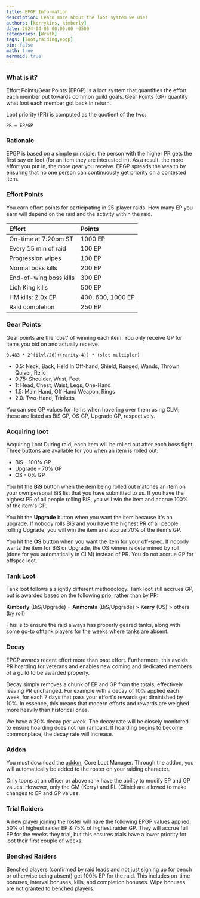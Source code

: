 ```yaml
---
title: EPGP Information
description: Learn more about the loot system we use!
authors: [kerrykins, kimberly]
date: 2024-04-05 00:00:00 -0500
categories: [Wrath]
tags: [loot,raiding,epgp]
pin: false
math: true
mermaid: true
---
```


### What is it?

Effort Points/Gear Points (EPGP) is a loot system that quantifies the effort each member put towards common guild goals. Gear Points (GP) quantify what loot each member got back in return.

Loot priority (PR) is computed as the quotient of the two:

```PR = EP/GP```

### Rationale

EPGP is based on a simple principle: the person with the higher PR gets the first say on loot (for an item they are interested in). As a result, the more effort you put in, the more gear you receive. EPGP spreads the wealth by ensuring that no one person can continuously get priority on a contested item.

### Effort Points

You earn effort points for participating in 25-player raids. How many EP you earn will depend on the raid and the activity within the raid.

| Effort                | Points         |
| :--------------------------- | :--------------- |
| On-time at 7:20pm ST         | 1000 EP   |
| Every 15 min of raid        | 100 EP   |
| Progression wipes       | 100 EP   |
| Normal boss kills        | 200 EP   |
| End-of-wing boss kills      | 300 EP   |
| Lich King kills       | 500 EP   |
| HM kills: 2.0x EP | 400, 600, 1000  EP   |
| Raid completion     | 250 EP   |

### Gear Points

Gear points are the 'cost' of winning each item. You only receive GP for items you bid on and actually receive.

```0.483 * 2^(ilvl/26)+(rarity-4)) * (slot multipler)```

- 0.5: Neck, Back, Held In Off-hand, Shield, Ranged, Wands, Thrown, Quiver, Relic
- 0.75: Shoulder, Wrist, Feet
- 1: Head, Chest, Waist, Legs, One-Hand
- 1.5: Main Hand, Off Hand Weapon, Rings
- 2.0: Two-Hand, Trinkets

You can see GP values for items when hovering over them using CLM; these are listed as BiS GP, OS GP, Upgrade GP, respectively.

### Acquiring loot
Acquiring Loot
During raid, each item will be rolled out after each boss fight. Three buttons are available for you when an item is rolled out:

- BiS - 100% GP
- Upgrade - 70% GP
- OS - 0% GP

You hit the **BiS** button when the item being rolled out matches an item on your own personal BiS list that you have submitted to us. If you have the highest PR of all people rolling BiS, you will win the item and accrue 100% of the item's GP.

You hit the **Upgrade** button when you want the item because it's an upgrade. If nobody rolls BiS and you have the highest PR of all people rolling Upgrade, you will win the item and accrue 70% of the item's GP.

You hit the **OS** button when you want the item for your off-spec. If nobody wants the item for BiS or Upgrade, the OS winner is determined by roll (done for you automatically in CLM) instead of PR. You do not accrue GP for offspec loot.

### Tank Loot
Tank loot follows a slightly different methodology. Tank loot still accrues GP, but is awarded based on the following prio, rather than by PR:

**Kimberly** (BiS/Upgrade) = **Anmorata** (BiS/Upgrade) > **Kerry** (OS) > others (by roll)

This is to ensure the raid always has properly geared tanks, along with some go-to offtank players for the weeks where tanks are absent.

### Decay 

EPGP awards recent effort more than past effort. Furthermore, this avoids PR hoarding for veterans and enables new coming and dedicated members of a guild to be awarded properly.

Decay simply removes a chunk of EP and GP from the totals, effectively leaving PR unchanged. For example with a decay of 10% applied each week, for each 7 days that pass your effort's rewards get diminished by 10%. In essence, this means that modern efforts and rewards are weighed more heavily than historical ones.

We have a 20% decay per week. The decay rate will be closely monitored to ensure hoarding does not run rampant. If hoarding begins to become commonplace, the decay rate will increase.

### Addon

You must download the [addon](https://www.curseforge.com/wow/addons/classic-loot-manager), Core Loot Manager. Through the addon, you will automatically be added to the roster on your raiding character.

Only toons at an officer or above rank have the ability to modify EP and GP values. However, only the GM (Kerry) and RL (Clinic) are allowed to make changes to EP and GP values.

### Trial Raiders

A new player joining the roster will have the following EPGP values applied: 50% of highest raider EP & 75% of highest raider GP. They will accrue full EP for the weeks they trial, but this ensures trials have a lower priority for loot their first couple of weeks.

### Benched Raiders

Benched players (confirmed by raid leads and not just signing up for bench or otherwise being absent) get 100% EP for the raid. This includes on-time bonuses, interval bonuses, kills, and completion bonuses. Wipe bonuses are not granted to benched players.
